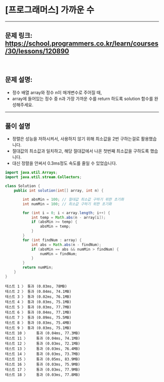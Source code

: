 # [프로그래머스] 가까운 수

---

## 문제 링크: https://school.programmers.co.kr/learn/courses/30/lessons/120890

<br>

## 문제 설명:

- 정수 배열 array와 정수 n이 매개변수로 주어질 때, 
- array에 들어있는 정수 중 n과 가장 가까운 수를 return 하도록 solution 함수를 완성해주세요.

---

## 풀이 설명

- 정렬은 성능을 저하시켜서, 사용하지 않기 위해 최소값을 2번 구하는걸로 활용했습니다.
- 절대값의 최소값과 일치하고, 해당 절대값에서 나온 첫번째 최소값을 구하도록 했습니다.
- 대신 정렬을 안써서 0.3ms정도 속도를 줄일 수 있었습니다.

```java
import java.util.Arrays;
import java.util.stream.Collectors;

class Solution {
    public int solution(int[] array, int n) {

        int absMin = 100; // 절대값 최소값 구하기 위한 초기화
        int numMin = 100; // 최소값 구하기 위한 초기화

        for (int i = 0; i < array.length; i++) {
            int temp = Math.abs(n - array[i]);
            if (absMin >= temp) {
                absMin = temp;
            }
        }
        for (int findNum : array) {
            int abs = Math.abs(n - findNum);
            if (absMin == abs && numMin > findNum) {
                numMin = findNum;
            }
        }
        return numMin;
    }
}
```

```text
테스트 1 〉	통과 (0.03ms, 78MB)
테스트 2 〉	통과 (0.04ms, 74.1MB)
테스트 3 〉	통과 (0.02ms, 76.1MB)
테스트 4 〉	통과 (0.03ms, 75.1MB)
테스트 5 〉	통과 (0.03ms, 77.7MB)
테스트 6 〉	통과 (0.04ms, 77.1MB)
테스트 7 〉	통과 (0.09ms, 75.5MB)
테스트 8 〉	통과 (0.03ms, 75.4MB)
테스트 9 〉	통과 (0.03ms, 75.1MB)
테스트 10 〉	통과 (0.04ms, 77.3MB)
테스트 11 〉	통과 (0.04ms, 74.1MB)
테스트 12 〉	통과 (0.03ms, 72.1MB)
테스트 13 〉	통과 (0.03ms, 76.4MB)
테스트 14 〉	통과 (0.03ms, 73.7MB)
테스트 15 〉	통과 (0.05ms, 83.9MB)
테스트 16 〉	통과 (0.03ms, 75.9MB)
테스트 17 〉	통과 (0.03ms, 77.9MB)
테스트 18 〉	통과 (0.03ms, 77.8MB)
```

